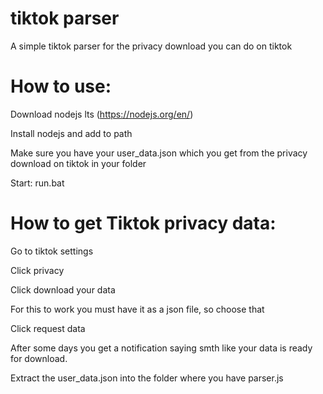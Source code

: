 # tiktok parser
 A simple tiktok parser for the privacy download you can do on tiktok
 
 # How to use:
 
 Download nodejs lts (https://nodejs.org/en/)
 
 Install nodejs and add to path
 
 Make sure you have your user_data.json which you get from the privacy download on tiktok in your folder
 
 Start: run.bat
 
 # How to get Tiktok privacy data:
 
 Go to tiktok settings
 
 Click privacy
 
 Click download your data
 
 For this to work you must have it as a json file, so choose that
 
 Click request data
 
 After some days you get a notification saying smth like your data is ready for download.
 
 Extract the user_data.json into the folder where you have parser.js
 
